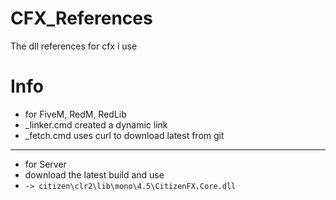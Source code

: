 # CFX_References
The dll references for cfx i use

# Info
* for FiveM, RedM, RedLib
* _linker.cmd created a dynamic link
* _fetch.cmd uses curl to download latest from git
---
* for Server
* download the latest build and use
* `-> citizen\clr2\lib\mono\4.5\CitizenFX.Core.dll`